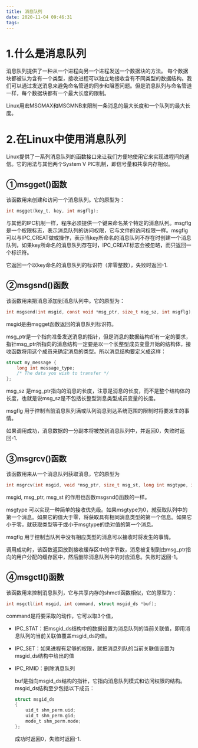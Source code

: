 ```yaml
---
title: 消息队列
date: 2020-11-04 09:46:31
tags:
---
```


# 1.什么是消息队列
消息队列提供了一种从一个进程向另一个进程发送一个数据块的方法。  每个数据块都被认为含有一个类型，接收进程可以独立地接收含有不同类型的数据结构。我们可以通过发送消息来避免命名管道的同步和阻塞问题。但是消息队列与命名管道一样，每个数据块都有一个最大长度的限制。

Linux用宏MSGMAX和MSGMNB来限制一条消息的最大长度和一个队列的最大长度。

# 2.在Linux中使用消息队列
Linux提供了一系列消息队列的函数接口来让我们方便地使用它来实现进程间的通信。它的用法与其他两个System V PIC机制，即信号量和共享内存相似。

## ①msgget()函数

该函数用来创建和访问一个消息队列。它的原型为：

```c
int msgget(key_t, key, int msgflg);
```

与其他的IPC机制一样，程序必须提供一个键来命名某个特定的消息队列。msgflg是一个权限标志，表示消息队列的访问权限，它与文件的访问权限一样。msgflg可以与IPC_CREAT做或操作，表示当key所命名的消息队列不存在时创建一个消息队列，如果key所命名的消息队列存在时，IPC_CREAT标志会被忽略，而只返回一个标识符。

它返回一个以key命名的消息队列的标识符（非零整数），失败时返回-1.

## ②msgsnd()函数

该函数用来把消息添加到消息队列中。它的原型为：

```c
int msgsend(int msgid, const void *msg_ptr, size_t msg_sz, int msgflg);
```

msgid是由msgget函数返回的消息队列标识符。

msg_ptr是一个指向准备发送消息的指针，但是消息的数据结构却有一定的要求，指针msg_ptr所指向的消息结构一定要是以一个长整型成员变量开始的结构体，接收函数将用这个成员来确定消息的类型。所以消息结构要定义成这样： 

```c
struct my_message {
    long int message_type;
    /* The data you wish to transfer */
};
```

msg_sz 是msg_ptr指向的消息的长度，注意是消息的长度，而不是整个结构体的长度，也就是说msg_sz是不包括长整型消息类型成员变量的长度。

msgflg 用于控制当前消息队列满或队列消息到达系统范围的限制时将要发生的事情。

如果调用成功，消息数据的一分副本将被放到消息队列中，并返回0，失败时返回-1.

## ③msgrcv()函数

该函数用来从一个消息队列获取消息，它的原型为

```c
int msgrcv(int msgid, void *msg_ptr, size_t msg_st, long int msgtype, int msgflg);
```

msgid, msg_ptr, msg_st 的作用也函数msgsnd()函数的一样。

msgtype 可以实现一种简单的接收优先级。如果msgtype为0，就获取队列中的第一个消息。如果它的值大于零，将获取具有相同消息类型的第一个信息。如果它小于零，就获取类型等于或小于msgtype的绝对值的第一个消息。

msgflg 用于控制当队列中没有相应类型的消息可以接收时将发生的事情。

调用成功时，该函数返回放到接收缓存区中的字节数，消息被复制到由msg_ptr指向的用户分配的缓存区中，然后删除消息队列中的对应消息。失败时返回-1。

## ④msgctl()函数

该函数用来控制消息队列，它与共享内存的shmctl函数相似，它的原型为：

```c
int msgctl(int msgid, int command, struct msgid_ds *buf);
```

command是将要采取的动作，它可以取3个值，

- IPC_STAT：把msgid_ds结构中的数据设置为消息队列的当前关联值，即用消息队列的当前关联值覆盖msgid_ds的值。

- IPC_SET：如果进程有足够的权限，就把消息列队的当前关联值设置为msgid_ds结构中给出的值

- IPC_RMID：删除消息队列

  buf是指向msgid_ds结构的指针，它指向消息队列模式和访问权限的结构。msgid_ds结构至少包括以下成员： 

  ```c
  struct msgid_ds
  {
      uid_t shm_perm.uid;
      uid_t shm_perm.gid;
      mode_t shm_perm.mode;
  };
  ```

  成功时返回0，失败时返回-1.